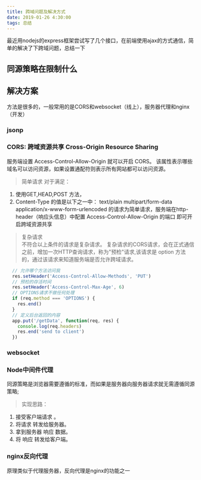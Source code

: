 ```yaml
---
title: 跨域问题及解决方式
date: 2019-01-26 4:30:00
tags: 总结
---
```


最近用nodejs的express框架尝试写了几个接口，在前端使用ajax的方式通信，简单的解决了下跨域问题，总结一下

## 同源策略在限制什么

## 解决方案  
方法是很多的，一般常用的是CORS和websocket（线上），服务器代理和nginx（开发）

### jsonp

### CORS: 跨域资源共享 Cross-Origin Resource Sharing

服务端设置 Access-Control-Allow-Origin 就可以开启 CORS。 该属性表示哪些域名可以访问资源，如果设置通配符则表示所有网站都可以访问资源。

> 简单请求
  对于满足：
  1. 使用GET,HEAD,POST 方法，
  2. Content-Type 的值是以下之一中：
      text/plain 
      multipart/form-data
      application/x-www-form-urlencoded
  的请求为简单请求，服务端在http-header（响应头信息）中配置 Access-Control-Allow-Origin 的端口 即可开启跨域资源共享

> 复杂请求  
不符合以上条件的请求是复杂请求。 复杂请求的CORS请求，会在正式通信之前，增加一次HTTP查询请求，称为"预检"请求,该请求是 option 方法的，通过该请求来知道服务端是否允许跨域请求。

``` javascript
  // 允许哪个方法访问我
  res.setHeader('Access-Control-Allow-Methods', 'PUT')
  // 预检的存活时间
  res.setHeader('Access-Control-Max-Age', 6)
  // OPTIONS请求不做任何处理
  if (req.method === 'OPTIONS') {
    res.end() 
  }
  // 定义后台返回的内容
  app.put('/getData', function(req, res) {
    console.log(req.headers)
    res.end('send to client')
  })
```

### websocket

### Node中间件代理

同源策略是浏览器需要遵循的标准，而如果是服务器向服务器请求就无需遵循同源策略;  
> 实现思路：
1. 接受客户端请求 。
2. 将请求 转发给服务器。
3. 拿到服务器 响应 数据。
4. 将 响应 转发给客户端。

### nginx反向代理

原理类似于代理服务器，反向代理是nginx的功能之一


